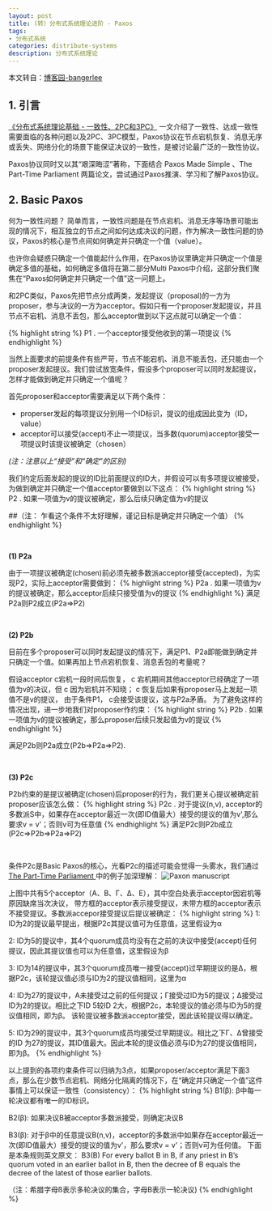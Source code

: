 ```yaml
---
layout: post
title: (转）分布式系统理论进阶 - Paxos
tags:
- 分布式系统
categories: distribute-systems
description: 分布式系统理论
---
```


本文转自：[博客园-bangerlee](http://transcoder.baiducontent.com/tc?srd=1&dict=32&h5ad=1&bdenc=1&lid=12288400752482103203&nsrc=IlPT2AEptyoA_yixCFOxXnANedT62v3IEQGG_ytK1DK6mlrte4viZQRAYD06N8qIH5DwgTCccQoDlnGh_mEl8BZZhOgtfq)

<!-- more -->

## 1. 引言

[《分布式系统理论基础 - 一致性、2PC和3PC》](https://ivanzz1001.github.io/records/post/distribute-systems/2017/08/22/distribute-systems-theory-part1) 一文介绍了一致性、达成一致性需要面临的各种问题以及2PC、3PC模型，Paxos协议在节点宕机恢复、消息无序或丢失、网络分化的场景下能保证决议的一致性，是被讨论最广泛的一致性协议。

Paxos协议同时又以其“艰深晦涩”著称，下面结合 Paxos Made Simple 、The Part-Time Parliament 两篇论文，尝试通过Paxos推演、学习和了解Paxos协议。


## 2. Basic Paxos

何为一致性问题？ 简单而言，一致性问题是在节点宕机、消息无序等场景可能出现的情况下，相互独立的节点之间如何达成决议的问题，作为解决一致性问题的协议，Paxos的核心是节点间如何确定并只确定一个值（value）。

也许你会疑惑只确定一个值能起什么作用，在Paxos协议里确定并只确定一个值是确定多值的基础，如何确定多值将在第二部分Multi Paxos中介绍，这部分我们聚焦在“Paxos如何确定并只确定一个值”这一问题上。


和2PC类似，Paxos先把节点分成两类，发起提议（proposal)的一方为proposer，参与决议的一方为acceptor。假如只有一个proposer发起提议，并且节点不宕机、消息不丢包，那么acceptor做到以下这点就可以确定一个值：

{% highlight string %}
P1
. 一个acceptor接受他收到的第一项提议
{% endhighlight %}

当然上面要求的前提条件有些严苛，节点不能宕机、消息不能丢包，还只能由一个proposer发起提议。我们尝试放宽条件，假设多个proposer可以同时发起提议，怎样才能做到确定并只确定一个值呢？

首先proposer和acceptor需要满足以下两个条件：

* properser发起的每项提议分别用一个ID标识，提议的组成因此变为（ID，value）
* acceptor可以接受(accept)不止一项提议，当多数(quorum)acceptor接受一项提议时该提议被确定（chosen）

*(注：注意以上“接受”和“确定”的区别)*

我们约定后面发起的提议的ID比前面提议的ID大，并假设可以有多项提议被接受，为做到确定并只确定一个值acceptor要做到以下这点：
{% highlight string %}
P2
. 如果一项值为v的提议被确定，那么后续只确定值为v的提议

 ##（注： 乍看这个条件不太好理解，谨记目标是确定并只确定一个值）
{% endhighlight %}

<br />


**(1) P2a**
 
由于一项提议被确定(chosen)前必须先被多数派acceptor接受(accepted)，为实现P2，实际上acceptor需要做到：
{% highlight string %}
P2a
. 如果一项值为v的提议被确定，那么acceptor后续只接受值为v的提议
{% endhighlight %}
满足P2a则P2成立(P2a=>P2)

<br />


**(2) P2b**

目前在多个proposer可以同时发起提议的情况下，满足P1、P2a即能做到确定并只确定一个值。如果再加上节点宕机恢复、消息丢包的考量呢？

假设acceptor c宕机一段时间后恢复， c 宕机期间其他acceptor已经确定了一项值为v的决议，但 c 因为宕机并不知晓； c 恢复后如果有proposer马上发起一项值不是v的提议， 由于条件P1， c会接受该提议，这与P2a矛盾。 为了避免这样的情况出现，进一步地我们对proposer作约束：
{% highlight string %}
P2b
. 如果一项值为v的提议被确定，那么proposer后续只发起值为v的提议
{% endhighlight %}

满足P2b则P2a成立(P2b=>P2a=>P2).

<br />


**(3) P2c** 

P2b约束的是提议被确定(chosen)后proposer的行为，我们更关心提议被确定前proposer应该怎么做：
{% highlight string %}
P2c
. 对于提议(n,v), acceptor的多数派S中，如果存在acceptor最近一次(即ID值最大）接受的提议的值为v',那么要求v = v'；否则v可为任意值
{% endhighlight %}
满足P2c则P2b成立(P2c=>P2b=>P2a=>P2)

<br />


条件P2c是Basic Paxos的核心，光看P2c的描述可能会觉得一头雾水，我们通过[The Part-Time Parliament  ](http://research.microsoft.com/en-us/um/people/lamport/pubs/lamport-paxos.pdf)中的例子加深理解：
![Paxon manuscript](https://ivanzz1001.github.io/records/assets/img/distribute/paxos_manuscript.png)

上图中共有5个acceptor（Α、Β、Γ、Δ、Ε），其中空白处表示acceptor因宕机等原因缺席当次决议， 带方框的acceptor表示接受提议，未带方框的acceptor表示不接受提议。多数派accepor接受提议后提议被确定：
{% highlight string %}
1: ID为2的提议最早提出，根据P2c其提议值可为任意值，这里假设为α

2: ID为5的提议中，其4个quorum成员均没有在之前的决议中接受(accept)任何提议，因此其提议值也可以为任意值，这里假设为β

3: ID为14的提议中，其3个quorum成员唯一接受(accept)过早期提议的是Δ，根据P2c，该轮提议值必须与ID为2的提议值相同，这里为α

4: ID为27的提议中，Α未接受过之前的任何提议；Γ接受过ID为5的提议；Δ接受过ID为2的提议。相比之下ID 5较ID 2大，根据P2c，本轮提议的值必须与ID为5的提议值相同，即为β。 
   该轮提议被多数派acceptor接受，因此该轮提议得以确定。

5: ID为29的提议中，其3个quorum成员均接受过早期提议。相比之下Γ、Δ曾接受的ID 为27的提议，其ID值最大。因此本轮的提议值必须与ID为27的提议值相同，即为β。
{% endhighlight %}

以上提到的各项约束条件可以归纳为3点，如果proposer/acceptor满足下面3点，那么在少数节点宕机、网络分化隔离的情况下，在“确定并只确定一个值”这件事情上可以保证一致性（consistency）：
{% highlight string %}
B1(β): β中每一轮决议都有唯一的ID标识。

B2(β): 如果决议B被acceptor多数派接受，则确定决议B

B3(β): 对于β中的任意提议B(n,v)，acceptor的多数派中如果存在acceptor最近一次(即ID值最大）接受的提议的值为v'，那么要求v = v'；否则v可为任何值。
下面是本条规则英文原文：
B3(B) For every ballot B in B, if any priest in B’s quorum voted in an earlier ballot in B, then the decree of B equals the decree of the latest of those earlier ballots.


（注：希腊字母ß表示多轮决议的集合，字母B表示一轮决议)
{% endhighlight %}


	




<br />
<br />
<br />


